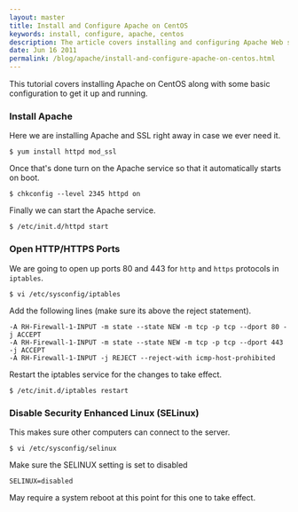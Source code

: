 ```yaml
---
layout: master
title: Install and Configure Apache on CentOS
keywords: install, configure, apache, centos
description: The article covers installing and configuring Apache Web server on CentOS Linux.
date: Jun 16 2011
permalink: /blog/apache/install-and-configure-apache-on-centos.html
---
```


This tutorial covers installing Apache on CentOS along with some basic configuration to get it up and running.

### Install Apache

Here we are installing Apache and SSL right away in case we ever need it.

~~~
$ yum install httpd mod_ssl
~~~

Once that's done turn on the Apache service so that it automatically starts on boot.

~~~
$ chkconfig --level 2345 httpd on
~~~

Finally we can start the Apache service.

~~~
$ /etc/init.d/httpd start
~~~

### Open HTTP/HTTPS Ports

We are going to open up ports 80 and 443 for `http` and `https` protocols in `iptables`.

~~~
$ vi /etc/sysconfig/iptables
~~~

Add the following lines (make sure its above the reject statement).

~~~
-A RH-Firewall-1-INPUT -m state --state NEW -m tcp -p tcp --dport 80 -j ACCEPT
-A RH-Firewall-1-INPUT -m state --state NEW -m tcp -p tcp --dport 443 -j ACCEPT
-A RH-Firewall-1-INPUT -j REJECT --reject-with icmp-host-prohibited
~~~

Restart the iptables service for the changes to take effect.

~~~
$ /etc/init.d/iptables restart
~~~

### Disable Security Enhanced Linux (SELinux)

This makes sure other computers can connect to the server.

~~~
$ vi /etc/sysconfig/selinux
~~~

Make sure the SELINUX setting is set to disabled

~~~
SELINUX=disabled
~~~

May require a system reboot at this point for this one to take effect.